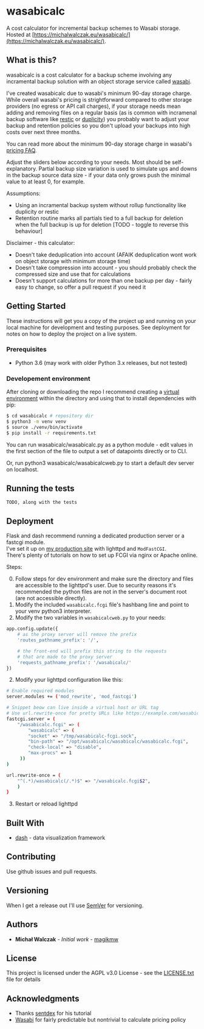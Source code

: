 # wasabicalc

A cost calculator for incremental backup schemes to Wasabi storage.  
Hosted at [https://michalwalczak.eu/wasabicalc/](https://michalwalczak.eu/wasabicalc/).

## What is this?

wasabicalc is a cost calculator for a backup scheme involving any incramental backup solution with an object storage service called [wasabi](https://wasabi.com/).

I've created wasabicalc due to wasabi's minimum 90-day storage charge. While overall wasabi's pricing is strightforward compared to other storage providers (no egress or API call charges), if your storage needs mean adding and removing files on a regular basis (as is common with incramenal backup software like [restic](https://restic.net/) or [duplicity](http://duplicity.nongnu.org/)) you probably want to adjust your backup and retention policies so you don't upload your backups into high costs over next three months.

You can read more about the minimum 90-day storage charge in wasabi's [pricing FAQ](https://wasabi.com/pricing/pricing-faqs/).

Adjust the sliders below according to your needs. Most should be self-explanatory. Partial backup size variation is used to simulate ups and downs in the backup source data size - if your data only grows push the minimal value to at least 0, for example.

Assumptions:
- Using an incramental backup system without rollup functionality like duplicity or restic
- Retention routine marks all partials tied to a full backup for deletion when the full backup is up for deletion [TODO - toggle to reverse this behaviour]

Disclaimer - this calculator:
- Doesn't take deduplication into account (AFAIK deduplication wont work on object storage with minimum storage time)
- Doesn't take compression into account - you should probably check the compressed size and use that for calculations
- Doesn't support calculations for more than one backup per day - fairly easy to change, so offer a pull request if you need it

## Getting Started

These instructions will get you a copy of the project up and running on your local machine for development and testing purposes. See deployment for notes on how to deploy the project on a live system.

### Prerequisites

* Python 3.6 (may work with older Python 3.x releases, but not tested)

### Developement environment

After cloning or downloading the repo I recommend creating a [virtual environment](https://docs.python.org/3.6/tutorial/venv.html) within the directory and using that to install dependencies with pip:

``` bash
$ cd wasabicalc # repository dir
$ python3 -m venv venv
$ source ./venv/bin/activate
$ pip install -r requirements.txt
```

You can run wasabicalc/wasabicalc.py as a python module - edit values in the first section of the file to output a set of datapoints directly or to CLI.

Or, run python3 wasabicalc/wasabicalcweb.py to start a default dev server on localhost.

## Running the tests

```
TODO, along with the tests
```

## Deployment

Flask and dash recommend running a dedicated production server or a fastcgi module.  
I've set it up on [my production site](https://michalwalczak.eu/wasabicalc/) with lighttpd and `ModFastCGI`.  
There's plenty of tutorials on how to set up FCGI via nginx or Apache online.

Steps:

0. Follow steps for dev environment and make sure the directory and files are accessible to the lighttpd's user. Due to security reasons it's recommended the python files are not in the server's document root (are not accessible directly).
1. Modify the included `wasabicalc.fcgi` file's hashbang line and point to your venv python3 interpreter.
2. Modify the two variables in `wasabicalcweb.py` to your needs:
``` python
app.config.update({
    # as the proxy server will remove the prefix
    'routes_pathname_prefix': '/',

    # the front-end will prefix this string to the requests
    # that are made to the proxy server
    'requests_pathname_prefix': '/wasabicalc/'
})
```
2. Modify your lighttpd configuration like this:

``` bash
# Enable required modules
server.modules += ('mod_rewrite', 'mod_fastcgi')

# Snippet beow can live inside a virtual host or URL tag
# Use url.rewrite-once for pretty URLs like https://example.com/wasabicalc/
fastcgi.server = (
    "/wasabicalc.fcgi" => (
        "wasabicalc" => (
        "socket" => "/tmp/wasabicalc-fcgi.sock",
        "bin-path" => "/opt/wasabicalc/wasabicalc/wasabicalc.fcgi",
        "check-local" => "disable",
        "max-procs" => 1
     ))
)

url.rewrite-once = (
    "^(.*)/wasabicalc(/.*)$" => "/wasabicalc.fcgi$2",
    )
}
```

3. Restart or reload lighttpd

## Built With

* [dash](https://dash.plot.ly/) - data visualization framework

## Contributing

Use github issues and pull requests.

## Versioning

When I get a release out I'll use [SemVer](http://semver.org/) for versioning.

## Authors

* **Michał Walczak** - *Initial work* - [magikmw](https://github.com/magikmw)

## License

This project is licensed under the AGPL v3.0 License - see the [LICENSE.txt](LICENSE.txt) file for details

## Acknowledgments

* Thanks [sentdex](https://www.youtube.com/watch?v=wv2MXJIdKRY) for his tutorial
* [Wasabi](https://wasabi.com/) for fairly predictable but nontrivial to calculate pricing policy
